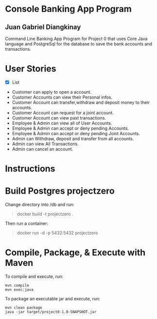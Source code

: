 # Console Banking App Program
## Juan Gabriel Diangkinay
Command Line Banking App Program for Project 0 that uses Core Java language and PostgreSql for the database to 
save the bank accounts and transactions.

# User Stories
- [x] List
- Customer can apply to open a account.
- Customer Accounts can view their Personal infos.
- Customer Account can transfer,withdraw and deposit money to their accounts.
- Customer Account can request for a joint account.
- Customer Account can view past transactions.
- Employee & Admin can view all of User Accounts.
- Employee & Admin can accept or deny pending Accounts.
- Employee & Admin can accept or deny pending Joint Accounts.
- Admin can Withdraw, deposit and transfer from all accounts.
- Admin can view All Transactions.
- Admin can cancel an account.

# Instructions
# Build Postgres projectzero
Change directory into /db and run:
>docker build -t projectzero .

Then run a container:
>docker run -d -p 5432:5432 projectzero

# Compile, Package, & Execute with Maven
To compile and execute, run:
```
mvn compile
mvn exec:java
```

To package an executable jar and execute, run:
```
mvn clean package
java -jar target/project0-1.0-SNAPSHOT.jar
```